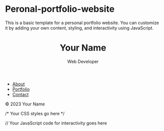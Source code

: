 # Peronal-portfolio-website
This is a basic template for a personal portfolio website. You can customize it by adding your own content, styling, and interactivity using JavaScript.
<!DOCTYPE html>
<html lang="en">
<head>
    <meta charset="UTF-8">
    <meta name="viewport" content="width=device-width, initial-scale=1.0">
    <link rel="stylesheet" href="styles.css">
    <title>Your Name - Portfolio</title>
</head>
<body>
    <header>
        <h1>Your Name</h1>
        <p>Web Developer</p>
    </header>
    <nav>
        <ul>
            <li><a href="#about">About</a></li>
            <li><a href="#portfolio">Portfolio</a></li>
            <li><a href="#contact">Contact</a></li>
        </ul>
    </nav>
    <section id="about">
        <!-- Your about me content goes here -->
    </section>
    <section id="portfolio">
        <!-- Your portfolio projects go here -->
    </section>
    <section id="contact">
        <!-- Contact information and form go here -->
    </section>
    <footer>
        <p>&copy; 2023 Your Name</p>
    </footer>
    <script src="script.js"></script>
</body>
</html>



/* Your CSS styles go here */



// Your JavaScript code for interactivity goes here


